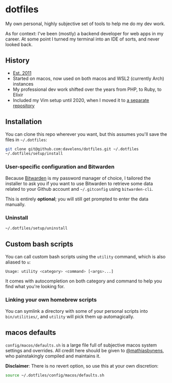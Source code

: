 # dotfiles

My own personal, highly subjective set of tools to help me do my dev work.

As for context: I've been (mostly) a backend developer for web apps in my career. At some point I turned my terminal into an IDE of sorts, and never looked back.

## History
* [Est. 2011](https://github.com/davelens/dotfiles/commits/master/?since=2011-05-27&until=2011-05-31)
* Started on macos, now used on both macos and WSL2 (currently Arch) instances
* My professional dev work shifted over the years from PHP, to Ruby, to Elixir
* Included my Vim setup until 2020, when I moved it to [a separate repository](https://github.com/davelens/dotvim)

## Installation
You can clone this repo wherever you want, but this assumes you'll save the files in `~/.dotfiles`:
```bash
git clone git@github.com:davelens/dotfiles.git ~/.dotfiles
~/.dotfiles/setup/install
```
### User-specific configuration and Bitwarden
Because [Bitwarden](https://bitwarden.com/) is my password manager of choice, I tailored the installer to ask you if you want to use Bitwarden to retrieve some data related to your Github account and `~/.gitconfig` using `bitwarden-cli`.

This is entirely **optional**; you will still get prompted to enter the data manually.

### Uninstall
```bash
~/.dotfiles/setup/uninstall
```

## Custom bash scripts
You can call custom bash scripts using the `utility` command, which is also aliased to `u`:
```bash
Usage: utility <category> <command> [<args>...]
```
It comes with autocompletion on both category and command to help you find what you're looking for.

### Linking your own homebrew scripts
You can symlink a directory with some of your personal scripts into `bin/utilities/`, and `utility` will pick them up automagically.

## macos defaults
`config/macos/defaults.sh` is a large file full of subjective macos system settings and overrides. All credit here should be given to [@mathiasbynens](https://mths.be/macos), who painstakingly compiled and maintains it.

**Disclaimer**: There is no revert option, so use this at your own discretion:

```bash
source ~/.dotfiles/config/macos/defaults.sh
```

